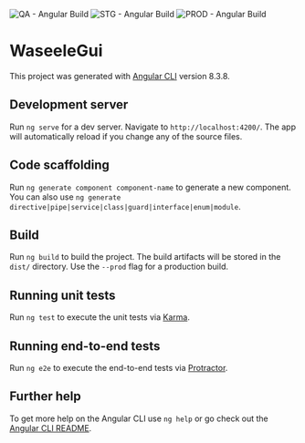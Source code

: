 ![QA - Angular Build](https://github.com/waseel-asp/waseele-gui/workflows/QA%20-%20Angular%20Build/badge.svg)
![STG - Angular Build](https://github.com/waseel-asp/waseele-gui/workflows/STG%20-%20Angular%20Build/badge.svg)
![PROD - Angular Build](https://github.com/waseel-asp/waseele-gui/workflows/PROD%20-%20Angular%20Build/badge.svg)


# WaseeleGui

This project was generated with [Angular CLI](https://github.com/angular/angular-cli) version 8.3.8.

## Development server

Run `ng serve` for a dev server. Navigate to `http://localhost:4200/`. The app will automatically reload if you change any of the source files.

## Code scaffolding

Run `ng generate component component-name` to generate a new component. You can also use `ng generate directive|pipe|service|class|guard|interface|enum|module`.

## Build

Run `ng build` to build the project. The build artifacts will be stored in the `dist/` directory. Use the `--prod` flag for a production build.

## Running unit tests

Run `ng test` to execute the unit tests via [Karma](https://karma-runner.github.io).

## Running end-to-end tests

Run `ng e2e` to execute the end-to-end tests via [Protractor](http://www.protractortest.org/).

## Further help

To get more help on the Angular CLI use `ng help` or go check out the [Angular CLI README](https://github.com/angular/angular-cli/blob/master/README.md).
